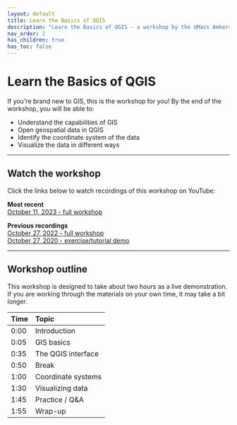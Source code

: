 ```yaml
---
layout: default
title: Learn the Basics of QGIS
description: "Learn the Basics of QGIS - a workshop by the UMass Amherst Libraries."
nav_order: 2
has_children: true
has_toc: false
---
```


# Learn the Basics of QGIS

If you're brand new to GIS, this is the workshop for you! By the end of the workshop, you will be able to:
* Understand the capabilities of GIS
* Open geospatial data in QGIS
* Identify the coordinate system of the data
* Visualize the data in different ways

---
## Watch the workshop
Click the links below to watch recordings of this workshop on YouTube:

**Most recent**<br>
[October 11, 2023 - full workshop](https://youtu.be/mGw66cV-hDY)<br>

**Previous recordings**<br>
[October 27, 2022 - full workshop](https://youtu.be/n-5_O4WyZ5o)<br>
[October 27, 2020 - exercise/tutorial demo](https://youtu.be/y3ViVxaSuT4)

---
## Workshop outline

This workshop is designed to take about two hours as a live demonstration. If you are working through the materials on your own time, it may take a bit longer.

| Time | Topic |
| :--- | :--- |
| 0:00 | Introduction |
| 0:05 | GIS basics |
| 0:35 | The QGIS interface |
| 0:50 | Break |
| 1:00 | Coordinate systems |
| 1:30 | Visualizing data |
| 1:45 | Practice / Q&A |
| 1:55 | Wrap-up |
